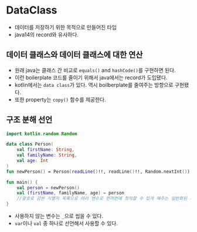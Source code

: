 # DataClass

- 데이터를 저장하기 위한 목적으로 만들어진 타입
- java14의 record와 유사하다.

## 데이터 클래스와 데이터 클래스에 대한 연산

- 원래 java는 클래스 간 비교로 `equals()` and `hashCode()`를 구현하면 된다.
- 이런 boilerplate 코드를 줄이기 위해서 java에서는 record가 도입됐다.
- kotlin에서는 `data class`가 있다. 역시 boilberplate를 줄여주는 방향으로 구현됐다.
- 또한 property는 `copy()` 함수를 제공한다. 

## 구조 분해 선언

```kotlin
import kotlin.random.Random

data class Person(
    val firstName: String,
    val familyName: String,
    val age: Int
) 
fun newPerson() = Person(readLine()!!, readLine()!!, Random.nextInt())

fun main() {
    val person = newPerson()
    val (firstName, familyName, age) = person
    //괄호로 감싼 식별자 목록으로 여러 변수로 한꺼번에 정의할 수 있게 해주는 일반화된 지역 변수 선언 구문이다.
}
```
- 사용하지 않는 변수는 `_`으로 씹을 수 있다.
- `var`이나 `val` 중 하나로 선언해서 사용할 수 있다. 